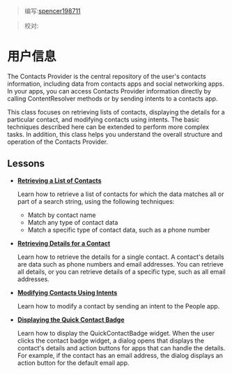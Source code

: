 > 编写:[spencer198711](https://github.com/spencer198711)

> 校对:

# 用户信息

The Contacts Provider is the central repository of the user's contacts information, including data from contacts apps and social networking apps. In your apps, you can access Contacts Provider information directly by calling ContentResolver methods or by sending intents to a contacts app.

This class focuses on retrieving lists of contacts, displaying the details for a particular contact, and modifying contacts using intents. The basic techniques described here can be extended to perform more complex tasks. In addition, this class helps you understand the overall structure and operation of the Contacts Provider.


## Lessons

* [**Retrieving a List of Contacts**](retrieve-names.html)

  Learn how to retrieve a list of contacts for which the data matches all or part of a search string, using the following techniques:

  * Match by contact name
  * Match any type of contact data
  * Match a specific type of contact data, such as a phone number


* [**Retrieving Details for a Contact**](retrieve-detail.html)

  Learn how to retrieve the details for a single contact. A contact's details are data such as phone numbers and email addresses. You can retrieve all details, or you can retrieve details of a specific type, such as all email addresses.


* [**Modifying Contacts Using Intents**](modify-data.html)

  Learn how to modify a contact by sending an intent to the People app.


* [**Displaying the Quick Contact Badge**](display-badge.html)

  Learn how to display the QuickContactBadge widget. When the user clicks the contact badge widget, a dialog opens that displays the contact's details and action buttons for apps that can handle the details. For example, if the contact has an email address, the dialog displays an action button for the default email app.
